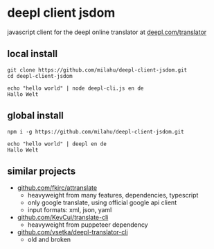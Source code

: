 # deepl client jsdom

javascript client for the deepl online translator at [deepl.com/translator](https://www.deepl.com/translator)

## local install

```
git clone https://github.com/milahu/deepl-client-jsdom.git
cd deepl-client-jsdom

echo "hello world" | node deepl-cli.js en de
Hallo Welt
```

## global install

```
npm i -g https://github.com/milahu/deepl-client-jsdom.git

echo "hello world" | deepl en de
Hallo Welt
```

## similar projects

* [github.com/fkirc/attranslate](https://github.com/fkirc/attranslate)
  * heavyweight from many features, dependencies, typescript
  * only google translate, using official google api client
  * input formats: xml, json, yaml
* [github.com/KevCui/translate-cli](https://github.com/KevCui/translate-cli)
  * heavyweight from puppeteer dependency
* [github.com/vsetka/deepl-translator-cli](https://github.com/vsetka/deepl-translator-cli)
  * old and broken

